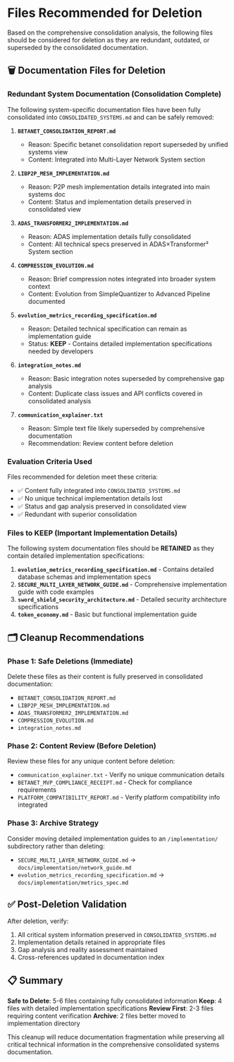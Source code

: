 # Files Recommended for Deletion

Based on the comprehensive consolidation analysis, the following files should be considered for deletion as they are redundant, outdated, or superseded by the consolidated documentation.

## 🗑️ Documentation Files for Deletion

### Redundant System Documentation (Consolidation Complete)
The following system-specific documentation files have been fully consolidated into `CONSOLIDATED_SYSTEMS.md` and can be safely removed:

1. **`BETANET_CONSOLIDATION_REPORT.md`**
   - Reason: Specific betanet consolidation report superseded by unified systems view
   - Content: Integrated into Multi-Layer Network System section

2. **`LIBP2P_MESH_IMPLEMENTATION.md`**
   - Reason: P2P mesh implementation details integrated into main systems doc
   - Content: Status and implementation details preserved in consolidated view

3. **`ADAS_TRANSFORMER2_IMPLEMENTATION.md`**
   - Reason: ADAS implementation details fully consolidated
   - Content: All technical specs preserved in ADAS×Transformer² System section

4. **`COMPRESSION_EVOLUTION.md`**
   - Reason: Brief compression notes integrated into broader system context
   - Content: Evolution from SimpleQuantizer to Advanced Pipeline documented

5. **`evolution_metrics_recording_specification.md`**
   - Reason: Detailed technical specification can remain as implementation guide
   - Status: **KEEP** - Contains detailed implementation specifications needed by developers

6. **`integration_notes.md`**
   - Reason: Basic integration notes superseded by comprehensive gap analysis
   - Content: Duplicate class issues and API conflicts covered in consolidated analysis

7. **`communication_explainer.txt`**
   - Reason: Simple text file likely superseded by comprehensive documentation
   - Recommendation: Review content before deletion

### Evaluation Criteria Used

Files recommended for deletion meet these criteria:
- ✅ Content fully integrated into `CONSOLIDATED_SYSTEMS.md`
- ✅ No unique technical implementation details lost
- ✅ Status and gap analysis preserved in consolidated view
- ✅ Redundant with superior consolidation

### Files to KEEP (Important Implementation Details)

The following system documentation files should be **RETAINED** as they contain detailed implementation specifications:

1. **`evolution_metrics_recording_specification.md`** - Contains detailed database schemas and implementation specs
2. **`SECURE_MULTI_LAYER_NETWORK_GUIDE.md`** - Comprehensive implementation guide with code examples
3. **`sword_shield_security_architecture.md`** - Detailed security architecture specifications
4. **`token_economy.md`** - Basic but functional implementation guide

## 🗂️ Cleanup Recommendations

### Phase 1: Safe Deletions (Immediate)
Delete these files as their content is fully preserved in consolidated documentation:
- `BETANET_CONSOLIDATION_REPORT.md`
- `LIBP2P_MESH_IMPLEMENTATION.md`
- `ADAS_TRANSFORMER2_IMPLEMENTATION.md`
- `COMPRESSION_EVOLUTION.md`
- `integration_notes.md`

### Phase 2: Content Review (Before Deletion)
Review these files for any unique content before deletion:
- `communication_explainer.txt` - Verify no unique communication details
- `BETANET_MVP_COMPLIANCE_RECEIPT.md` - Check for compliance requirements
- `PLATFORM_COMPATIBILITY_REPORT.md` - Verify platform compatibility info integrated

### Phase 3: Archive Strategy
Consider moving detailed implementation guides to an `/implementation/` subdirectory rather than deleting:
- `SECURE_MULTI_LAYER_NETWORK_GUIDE.md` → `docs/implementation/network_guide.md`
- `evolution_metrics_recording_specification.md` → `docs/implementation/metrics_spec.md`

## ✅ Post-Deletion Validation

After deletion, verify:
1. All critical system information preserved in `CONSOLIDATED_SYSTEMS.md`
2. Implementation details retained in appropriate files
3. Gap analysis and reality assessment maintained
4. Cross-references updated in documentation index

## 📋 Summary

**Safe to Delete**: 5-6 files containing fully consolidated information
**Keep**: 4 files with detailed implementation specifications
**Review First**: 2-3 files requiring content verification
**Archive**: 2 files better moved to implementation directory

This cleanup will reduce documentation fragmentation while preserving all critical technical information in the comprehensive consolidated systems documentation.
